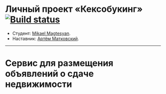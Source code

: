 # Личный проект «Кексобукинг» [![Build status][travis-image]][travis-url]

* Студент: [Mikael Magtesyan](https://htmlacademy.ru/profile/id1100875).
* Наставник: [Артём Матковский](https://htmlacademy.ru/profile/id1151767).

---
# Сервис для размещения объявлений о сдаче недвижимости


[travis-image]: https://travis-ci.com/magtesyan/keksobooking.svg?branch=master
[travis-url]: https://travis-ci.com/magtesyan/keksobooking
